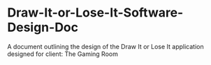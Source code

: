 # Draw-It-or-Lose-It-Software-Design-Doc
A document outlining the design of the Draw It or Lose It application designed for client: The Gaming Room
